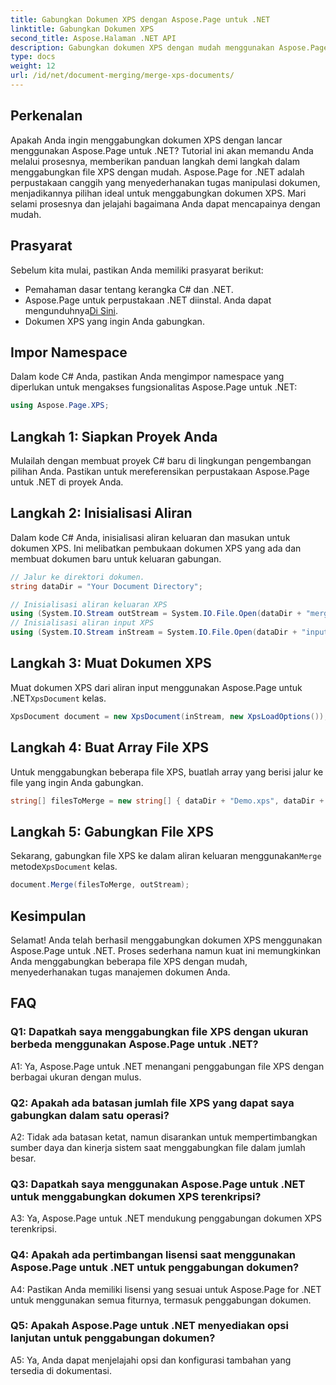 ```yaml
---
title: Gabungkan Dokumen XPS dengan Aspose.Page untuk .NET
linktitle: Gabungkan Dokumen XPS
second_title: Aspose.Halaman .NET API
description: Gabungkan dokumen XPS dengan mudah menggunakan Aspose.Page untuk .NET. Ikuti panduan langkah demi langkah kami untuk pengelolaan dokumen yang lancar.
type: docs
weight: 12
url: /id/net/document-merging/merge-xps-documents/
---
```

## Perkenalan

Apakah Anda ingin menggabungkan dokumen XPS dengan lancar menggunakan Aspose.Page untuk .NET? Tutorial ini akan memandu Anda melalui prosesnya, memberikan panduan langkah demi langkah dalam menggabungkan file XPS dengan mudah. Aspose.Page for .NET adalah perpustakaan canggih yang menyederhanakan tugas manipulasi dokumen, menjadikannya pilihan ideal untuk menggabungkan dokumen XPS. Mari selami prosesnya dan jelajahi bagaimana Anda dapat mencapainya dengan mudah.

## Prasyarat

Sebelum kita mulai, pastikan Anda memiliki prasyarat berikut:

- Pemahaman dasar tentang kerangka C# dan .NET.
-  Aspose.Page untuk perpustakaan .NET diinstal. Anda dapat mengunduhnya[Di Sini](https://releases.aspose.com/page/net/).
- Dokumen XPS yang ingin Anda gabungkan.

## Impor Namespace

Dalam kode C# Anda, pastikan Anda mengimpor namespace yang diperlukan untuk mengakses fungsionalitas Aspose.Page untuk .NET:

```csharp
using Aspose.Page.XPS;
```

## Langkah 1: Siapkan Proyek Anda

Mulailah dengan membuat proyek C# baru di lingkungan pengembangan pilihan Anda. Pastikan untuk mereferensikan perpustakaan Aspose.Page untuk .NET di proyek Anda.

## Langkah 2: Inisialisasi Aliran

Dalam kode C# Anda, inisialisasi aliran keluaran dan masukan untuk dokumen XPS. Ini melibatkan pembukaan dokumen XPS yang ada dan membuat dokumen baru untuk keluaran gabungan.

```csharp
// Jalur ke direktori dokumen.
string dataDir = "Your Document Directory";

// Inisialisasi aliran keluaran XPS
using (System.IO.Stream outStream = System.IO.File.Open(dataDir + "mergedXPSfiles.xps", System.IO.FileMode.OpenOrCreate, System.IO.FileAccess.Write))
// Inisialisasi aliran input XPS
using (System.IO.Stream inStream = System.IO.File.Open(dataDir + "input.xps", System.IO.FileMode.Open))
```

## Langkah 3: Muat Dokumen XPS

 Muat dokumen XPS dari aliran input menggunakan Aspose.Page untuk .NET`XpsDocument` kelas.

```csharp
XpsDocument document = new XpsDocument(inStream, new XpsLoadOptions());
```

## Langkah 4: Buat Array File XPS

Untuk menggabungkan beberapa file XPS, buatlah array yang berisi jalur ke file yang ingin Anda gabungkan.

```csharp
string[] filesToMerge = new string[] { dataDir + "Demo.xps", dataDir + "sample.xps" };
```

## Langkah 5: Gabungkan File XPS

 Sekarang, gabungkan file XPS ke dalam aliran keluaran menggunakan`Merge` metode`XpsDocument` kelas.

```csharp
document.Merge(filesToMerge, outStream);
```

## Kesimpulan

Selamat! Anda telah berhasil menggabungkan dokumen XPS menggunakan Aspose.Page untuk .NET. Proses sederhana namun kuat ini memungkinkan Anda menggabungkan beberapa file XPS dengan mudah, menyederhanakan tugas manajemen dokumen Anda.

## FAQ

### Q1: Dapatkah saya menggabungkan file XPS dengan ukuran berbeda menggunakan Aspose.Page untuk .NET?

A1: Ya, Aspose.Page untuk .NET menangani penggabungan file XPS dengan berbagai ukuran dengan mulus.

### Q2: Apakah ada batasan jumlah file XPS yang dapat saya gabungkan dalam satu operasi?

A2: Tidak ada batasan ketat, namun disarankan untuk mempertimbangkan sumber daya dan kinerja sistem saat menggabungkan file dalam jumlah besar.

### Q3: Dapatkah saya menggunakan Aspose.Page untuk .NET untuk menggabungkan dokumen XPS terenkripsi?

A3: Ya, Aspose.Page untuk .NET mendukung penggabungan dokumen XPS terenkripsi.

### Q4: Apakah ada pertimbangan lisensi saat menggunakan Aspose.Page untuk .NET untuk penggabungan dokumen?

A4: Pastikan Anda memiliki lisensi yang sesuai untuk Aspose.Page for .NET untuk menggunakan semua fiturnya, termasuk penggabungan dokumen.

### Q5: Apakah Aspose.Page untuk .NET menyediakan opsi lanjutan untuk penggabungan dokumen?

A5: Ya, Anda dapat menjelajahi opsi dan konfigurasi tambahan yang tersedia di dokumentasi.